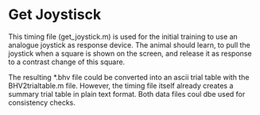 Get Joystisck
=======================

This timing file (get_joystick.m) is used for the initial training to use an analogue joystick as response device. The animal should learn, to pull the joystick when a square is shown on the screen, and release it as response to a contrast change of this square.

The resulting *.bhv file could be converted into an ascii trial table with the BHV2trialtable.m file. However, the timing file itself already creates a summary trial table in plain text format. Both data files coul dbe used for consistency checks.
